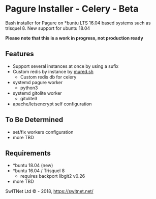 # Pagure Installer - Celery - Beta
Bash installer for Pagure on *buntu LTS 16.04 based systems such as trisquel 8.
New support for ubuntu 18.04

**Please note that this is a work in progress, not production ready**

## Features
* Support several instances at once by using a sufix
* Custom redis by instance by [mured.sh](https://github.com/switnet-ltd/mured)
    * Custom redis db for celery
* systemd pagure worker
    * python3
* systemd gitolite worker
    * gitolite3
* apache/letsencrypt self configuration


## To Be Determined
* set/fix workers configuration
* more TBD

## Requirements
* *buntu 18.04 (new)
* *buntu 16.04 / Trisquel 8
    * requires backport libgit2 v0.26 
* more TBD


SwITNet Ltd © - 2018, https://switnet.net/
